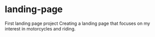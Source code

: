 # landing-page
First landing page project
Creating a landing page that focuses on my interest in motorcycles and riding. 
